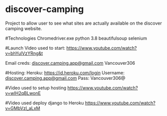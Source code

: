 # discover-camping
Project to allow user to see what sites are actually available on the discover camping website.

#Technologies
Chromedriver.exe
python 3.8
	beautifulsoup
selenium

#Launch
Video used to start:
https://www.youtube.com/watch?v=bhYulVzYRng&t

Email creds:
discover.camping.app@gmail.com
Vancouver306

#Hosting:
Heroku: https://id.heroku.com/login
Username: discover.camping.app@gmail.com
Pass: Vancouver306@


#Video used to setup hosting
https://www.youtube.com/watch?v=wIH2qBLwonE

#Video used deploy django to Heroku
https://www.youtube.com/watch?v=GMbVzl_aLxM